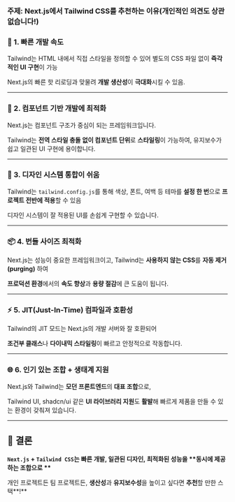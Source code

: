 ### 주제: Next.js에서 Tailwind CSS를 추천하는 이유(개인적인 의견도 상관 없습니다!)

### 🚀 1. 빠른 개발 속도

Tailwind는 HTML 내에서 직접 스타일을 정의할 수 있어 별도의 CSS 파일 없이 **즉각적인 UI 구현**이 가능

Next.js의 빠른 핫 리로딩과 맞물려 **개발 생산성**이 **극대화**시킬 수 있음.

---

### 🧱 2. 컴포넌트 기반 개발에 최적화

Next.js는 컴포넌트 구조가 중심이 되는 프레임워크입니다.

Tailwind는 **전역 스타일 충돌 없이 컴포넌트 단위**로 **스타일링**이 가능하여, 유지보수가 쉽고 일관된 UI 구현에 용이합니다.

---

### 🎨 3. 디자인 시스템 통합이 쉬움

Tailwind는 `tailwind.config.js`를 통해 색상, 폰트, 여백 등 테마를 **설정 한 번**으로 **프로젝트 전반에 적용**할 수 있음

디자인 시스템이 잘 적용된 UI를 손쉽게 구현할 수 있습니다.

---

### 📦 4. 번들 사이즈 최적화

Next.js는 성능이 중요한 프레임워크이고, Tailwind는 **사용하지 않는 CSS**를 **자동 제거(purging)** 하여

**프로덕션 환경**에서의 **속도 향상**과 **용량 절감**에 큰 도움이 됩니다.

---

### ⚡ 5. JIT(Just-In-Time) 컴파일과 호환성

Tailwind의 JIT 모드는 Next.js의 개발 서버와 잘 호환되어

**조건부 클래스**나 **다이내믹 스타일링**이 빠르고 안정적으로 작동합니다.

---

### 🌐 6. 인기 있는 조합 + 생태계 지원

Next.js와 Tailwind는 **모던 프론트엔드**의 **대표 조합**으로,

Tailwind UI, shadcn/ui 같은 **UI 라이브러리 지원**도 **활발**해 빠르게 제품을 만들 수 있는 환경이 갖춰져 있습니다.

---

## 📑 결론

**`Next.js` + `Tailwind CSS`**는 **빠른 개발, 일관된 디자인, 최적화된 성능**을 \***\*동시에 **제공**하는 조합으로 \*\***

개인 프로젝트든 팀 프로젝트든, **생산성**과 **유지보수성**을 높이고 싶다면 **추천**할 만한 스택**!**
